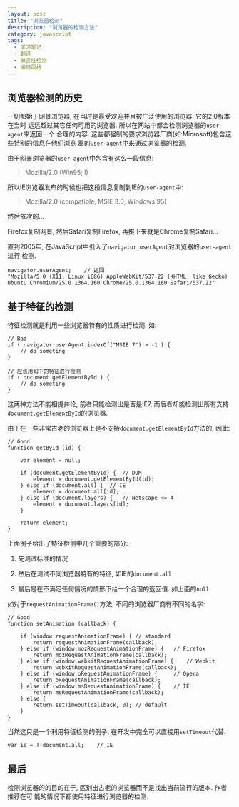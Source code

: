 ```yaml
---
layout: post
title: "浏览器检测"
description: "浏览器的检测方法"
category: javascript
tags: 
  - 学习笔记
  - 翻译
  - 兼容性检测
  - 编码风格
---
```


## 浏览器检测的历史

一切都始于网景浏览器, 在当时是最受欢迎并且被广泛使用的浏览器. 它的2.0版本在当时
远远超过其它任何可用的浏览器. 所以在网站中都会检测浏览器的`user-agent`来返回一个
合理的内容. 这些都强制的要求浏览器厂商(如:Microsoft)包含这些特别的信息在他们浏览
器的`user-agent`中来通过浏览器的检测.

由于网景浏览器的`user-agent`中包含有这么一段信息:

> Mozilla/2.0 (Win95; I)

所以IE浏览器发布的时候也把这段信息复制到IE的`user-agent`中:

> Mozilla/2.0 (compatible; MSIE 3.0; Windows 95)

然后依次的...

Firefox复制网景, 然后Safari复制Firefox, 再接下来就是Chrome复制Safari...

直到2005年, 在JavaScript中引入了`navigator.userAgent`对浏览器的`user-agent`进行
检测.

    navigator.userAgent;    // 返回
    "Mozilla/5.0 (X11; Linux i686) AppleWebKit/537.22 (KHTML, like Gecko) Ubuntu Chromium/25.0.1364.160 Chrome/25.0.1364.160 Safari/537.22"

## 基于特征的检测

特征检测就是利用一些浏览器特有的性质进行检测. 如:

    // Bad
    if ( navigator.userAgent.indexOf("MSIE 7") > -1 ) {
        // do someting
    }

    // 应该用如下的特征进行检测
    if ( document.getElementById ) {
        // do someting
    }
<!--more--> 

这两种方法不能相提并论, 前者只能检测出是否是IE7, 而后者却能检测出所有支持
`document.getElementById`的浏览器.

由于在一些非常古老的浏览器上是不支持`document.getElementById`方法的. 因此:

    // Good
    function getById (id) {

        var element = null;

        if (document.getElementById) {  // DOM
            element = document.getElementById(id);
        } else if (document.all) {  // IE
            element = document.all[id];
        } else if (document.layers) {   // Netscape <= 4
            element = document.layers[id];
        }

        return element;
    }

上面例子给出了特征检测中几个重要的部分:

1. 先测试标准的情况

2. 然后在测试不同浏览器特有的特征, 如IE的`document.all`

3. 最后是在不满足任何情况的情形下给一个合理的返回值. 如上面的`null`

如对于`requestAnimationFrame()`方法, 不同的浏览器厂商有不同的名字:

    // Good
    function setAnimation (callback) {

        if (window.requestAnimationFrame) { // standard
            return requestAnimationFrame(callback);
        } else if (window.mozRequestAnimationFrame) {   // Firefox
            return mozRequestAnimationFrame(callback);
        } else if (window.webkitRequestAnimationFrame) {    // Webkit
            return webkitRequestAnimationFrame(callback);
        } else if (window.oRequestAnimationFrame) {     // Opera
            return oRequestAnimationFrame(callback);
        } else if (window.msRequestAnimationFrame) {    // IE
            return msRequestAnimationFrame(callback);
        } else {
            return setTimeout(callback, 0); // default
        }
    }

当然这只是一个利用特征检测的例子, 在开发中完全可以直接用`setTimeout`代替.

    var ie = !!document.all;    // IE

## 最后

检测浏览器的的目的在于, 区别出古老的浏览器而不是找出当前流行的版本. 作者推荐在可
能的情况下都使用特征进行浏览器的检测.

